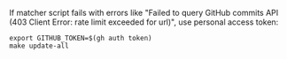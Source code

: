 If matcher script fails with errors like "Failed to query GitHub commits API (403 Client Error: rate limit exceeded for url)",
use personal access token:

```shell
export GITHUB_TOKEN=$(gh auth token)
make update-all
```